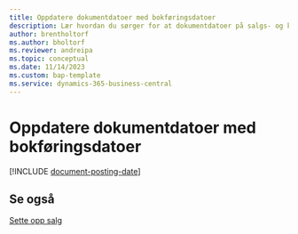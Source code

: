 ```yaml
---
title: Oppdatere dokumentdatoer med bokføringsdatoer
description: Lær hvordan du sørger for at dokumentdatoer på salgs- og kjøpsdokumenter samsvarer med bokføringsdatoene.
author: brentholtorf
ms.author: bholtorf
ms.reviewer: andreipa
ms.topic: conceptual
ms.date: 11/14/2023
ms.custom: bap-template
ms.service: dynamics-365-business-central
---
```

# <a name="update-document-dates-with-posting-dates"></a>Oppdatere dokumentdatoer med bokføringsdatoer

[!INCLUDE [document-posting-date](includes/document-posting-date.md)]

## <a name="see-also"></a>Se også

[Sette opp salg](sales-setup-sales.md)
